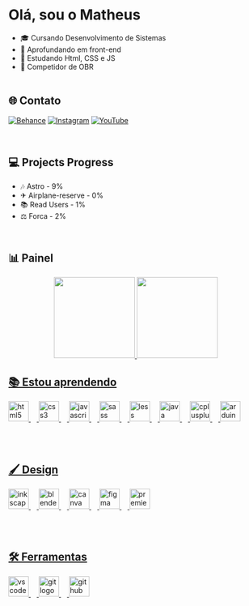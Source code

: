 # Olá, sou o Matheus
- 🎓 Cursando Desenvolvimento de Sistemas
- 🔭 Aprofundando em front-end
- 📖 Estudando Html, CSS e JS
- 🤖 Competidor de OBR<br><br>

## 🌐 Contato
[![Behance](https://img.shields.io/badge/Behance-1769ff?logo=behance&logoColor=white)](https://behance.net/matheusgabriel61) [![Instagram](https://img.shields.io/badge/Instagram-%23E4405F.svg?logo=Instagram&logoColor=white)](https://instagram.com/mat.gss) [![YouTube](https://img.shields.io/badge/YouTube-%23FF0000.svg?logo=YouTube&logoColor=white)](https://youtube.com/@@Math_gss) 

<br>

## 💻 Projects Progress
<ul>
          <li>🎶 Astro - 9%</li>
          <li>✈ Airplane-reserve - 0%</li>
          <li>📚 Read Users - 1%</li>
          <li>⚖ Forca - 2%</li>
</ul>
<br>

## 📊 Painel
<div align="center"> 
<a href="https://github.com/Matheus-Gabriel07"> 
          <img height="160em" src="https://github-readme-stats.vercel.app/api?username=Matheus-Gabriel07&show_icons=true&theme=dark&hide_border_all_commits=true&count_private=true"/> 
          <img height="160em" src="https://github-readme-stats.vercel.app/api/top-langs/?username=Matheus-Gabriel07&layout=compact&count=7&theme=dark&hide_border(https://github.com/anuraghazra/github-readme-stats)"/>
</div>
          
## 📚 Estou aprendendo
<div align="left">
  <img src="https://cdn.jsdelivr.net/gh/devicons/devicon/icons/html5/html5-original.svg" height="40" alt="html5 logo"  />
  <img width="12" />
  <img src="https://cdn.jsdelivr.net/gh/devicons/devicon/icons/css3/css3-original.svg" height="40" alt="css3 logo"  />
  <img width="12" />
  <img src="https://cdn.jsdelivr.net/gh/devicons/devicon/icons/javascript/javascript-original.svg" height="40" alt="javascript logo"  />
  <img width="12" />
  <img src="https://cdn.jsdelivr.net/gh/devicons/devicon/icons/sass/sass-original.svg" height="40" alt="sass logo"  />
  <img width="12" />
  <img src="https://cdn.jsdelivr.net/gh/devicons/devicon/icons/less/less-plain-wordmark.svg" height="40" alt="less logo"  />
  <img width="12" />
  <img src="https://cdn.jsdelivr.net/gh/devicons/devicon/icons/java/java-original.svg" height="40" alt="java logo"  />
  <img width="12" />
  <img src="https://cdn.jsdelivr.net/gh/devicons/devicon/icons/cplusplus/cplusplus-original.svg" height="40" alt="cplusplus logo"  />
  <img width="12" />
  <img src="https://cdn.jsdelivr.net/gh/devicons/devicon/icons/arduino/arduino-original.svg" height="40" alt="arduino logo"  />
</div>

<br><br>

## 🖌 Design
<div align="left">
  <img src="https://cdn.jsdelivr.net/gh/devicons/devicon/icons/inkscape/inkscape-original.svg" height="40" alt="inkscape logo"  />
  <img width="12" />
  <img src="https://cdn.jsdelivr.net/gh/devicons/devicon/icons/blender/blender-original.svg" height="40" alt="blender logo"  />
  <img width="12" />
  <img src="https://cdn.jsdelivr.net/gh/devicons/devicon/icons/canva/canva-original.svg" height="40" alt="canva logo"  />
  <img width="12" />
  <img src="https://cdn.jsdelivr.net/gh/devicons/devicon/icons/figma/figma-original.svg" height="40" alt="figma logo"  />
  <img width="12" />
  <img src="https://cdn.jsdelivr.net/gh/devicons/devicon/icons/premierepro/premierepro-plain.svg" height="40" alt="premierepro logo"  />
</div>

<br><br>

## 🛠 Ferramentas

<div align="left">
  <img src="https://cdn.jsdelivr.net/gh/devicons/devicon/icons/vscode/vscode-original.svg" height="40" alt="vscode logo"  />
  <img width="12" />
  <img src="https://cdn.jsdelivr.net/gh/devicons/devicon/icons/git/git-original.svg" height="40" alt="git logo"  />
  <img width="12" />
  <img src="https://cdn.jsdelivr.net/gh/devicons/devicon/icons/github/github-original.svg" height="40" alt="github logo"  />
</div>

###
